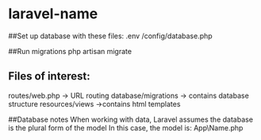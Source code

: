 # laravel-name

##Set up database with these files:
.env
/config/database.php

##Run migrations
php artisan migrate

## Files of interest:
routes/web.php -> URL routing
database/migrations -> contains database structure
resources/views ->contains html templates

##Database notes
When working with data, Laravel assumes the database is the plural form of the model
In this case, the model is:
App\Name.php
